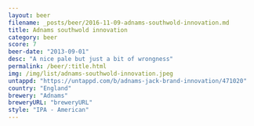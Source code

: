```yaml
---
layout: beer
filename: _posts/beer/2016-11-09-adnams-southwold-innovation.md
title: Adnams southwold innovation
category: beer
score: 7
beer-date: "2013-09-01"
desc: "A nice pale but just a bit of wrongness"
permalink: /beer/:title.html
img: /img/list/adnams-southwold-innovation.jpeg
untappd: "https://untappd.com/b/adnams-jack-brand-innovation/471020"
country: "England"
brewery: "Adnams"
breweryURL: "breweryURL"
style: "IPA - American"
---
```

